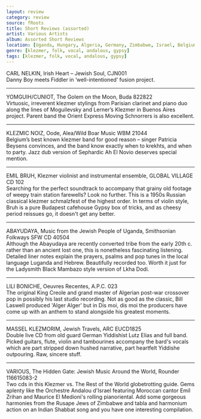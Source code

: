 ```yaml
---
layout: review
category: review
source: fRoots
title: Short Reviews (assorted)
artist: Various Artists
album: Assorted Short Reviews
location: [Uganda, Hungary, Algeria, Germany, Zimbabwe, Israel, Belgium, France, Ireland]
genre: [klezmer, folk, vocal, andalous, gypsy]
tags: [klezmer, folk, vocal, andalous, gypsy]
---
```


CARL NELKIN, Irish Heart – Jewish Soul, CJN001  
Danny Boy meets Fiddler in ‘well-intentioned’ fusion project. 

<hr>

YOMGUIH/CUNIOT, The Golem on the Moon, Buda 822822  
Virtuosic, irreverent klezmer stylings from Parisian clarinet and piano duo along the lines of Moguilevsky and Lerner’s Klezmer in Buenos Aires project.  Parent band the Orient Express Moving Schnorrers is also excellent.
    
<hr>

KLEZMIC NOIZ, Oode, Alea/Wild Boar Music WBM 21044  
Belgium’s best known klezmer band for good reason – singer Patricia Beysens convinces,  and the band know exactly when to krekhts, and when to party. Jazz dub version of Sephardic Ah El Novio deserves special mention.

<hr>

EMIL BRUH, Klezmer violinist and instrumental ensemble, GLOBAL VILLAGE CD 102  
Searching for the perfect soundtrack to accompany that grainy old footage of weepy train station farewells? Look no further. This is a 1950s Russian classical klezmer schmalzfest of the highest order. In terms of violin style, Bruh is a pure Budapest cafehouse Gypsy box of tricks, and as cheesy period reissues go, it doesn't get any better.

<hr>

ABAYUDAYA, Music from the Jewish People of Uganda, Smithsonian Folkways SFW CD 40504  
Although the Abayudaya are recently converted tribe from the early 20th c. rather than an ancient lost one, this is nonetheless fascinating listening. Detailed liner notes explain the prayers, psalms and pop tunes in the local language Luganda and Hebrew. Beautifully recorded too. Worth it just for the Ladysmith Black Mambazo style version of Lkha Dodi.

<hr>

LILI BONICHE, Oeuvres Recentes, A.P.C. 023  
The original King Creole and grand master of Algerian post-war crossover pop in possibly his last studio recording. Not as good as the classic, Bill Laswell produced 'Alger Alger' but in Dis moi, dis moi the producers have come up with an anthem to stand alongside his greatest moments.

<hr>

MASSEL KLEZMORIM, Jewish Travels, ARC EUCD1825  
Double live CD from old guard German Yiddishist Lutz Elias and full band. Picked guitars, flute, violin and tambourines accompany the bard's vocals which are part stripped down hushed narrative, part heartfelt Yiddishe outpouring. Raw, sincere stuff.

<hr>

VARIOUS, The Hidden Gate: Jewish Music Around the World, Rounder 116615083-2  
Two cds in this Klezmer vs. The Rest of the World globetrotting guide. Gems aplenty like the Orchestre Andalou d'Israel featuring Moroccan cantor Emil Zrihan and Maurice El Medioni's rolling pianoriental. Add some gorgeous harmonies from the Rusape Jews of Zimbabwe and tabla and harmonium action on an Indian Shabbat song and you have one interesting compilation.



